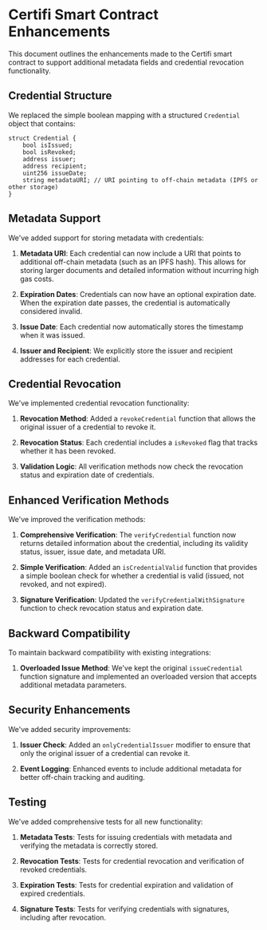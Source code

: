 # Certifi Smart Contract Enhancements

This document outlines the enhancements made to the Certifi smart contract to support additional metadata fields and credential revocation functionality.

## Credential Structure

We replaced the simple boolean mapping with a structured `Credential` object that contains:

```solidity
struct Credential {
    bool isIssued;
    bool isRevoked;
    address issuer;
    address recipient;
    uint256 issueDate;
    string metadataURI; // URI pointing to off-chain metadata (IPFS or other storage)
}
```

## Metadata Support

We've added support for storing metadata with credentials:

1. **Metadata URI**: Each credential can now include a URI that points to additional off-chain metadata (such as an IPFS hash). This allows for storing larger documents and detailed information without incurring high gas costs.

2. **Expiration Dates**: Credentials can now have an optional expiration date. When the expiration date passes, the credential is automatically considered invalid.

3. **Issue Date**: Each credential now automatically stores the timestamp when it was issued.

4. **Issuer and Recipient**: We explicitly store the issuer and recipient addresses for each credential.

## Credential Revocation

We've implemented credential revocation functionality:

1. **Revocation Method**: Added a `revokeCredential` function that allows the original issuer of a credential to revoke it.

2. **Revocation Status**: Each credential includes a `isRevoked` flag that tracks whether it has been revoked.

3. **Validation Logic**: All verification methods now check the revocation status and expiration date of credentials.

## Enhanced Verification Methods

We've improved the verification methods:

1. **Comprehensive Verification**: The `verifyCredential` function now returns detailed information about the credential, including its validity status, issuer, issue date, and metadata URI.

2. **Simple Verification**: Added an `isCredentialValid` function that provides a simple boolean check for whether a credential is valid (issued, not revoked, and not expired).

3. **Signature Verification**: Updated the `verifyCredentialWithSignature` function to check revocation status and expiration date.

## Backward Compatibility

To maintain backward compatibility with existing integrations:

1. **Overloaded Issue Method**: We've kept the original `issueCredential` function signature and implemented an overloaded version that accepts additional metadata parameters.

## Security Enhancements

We've added security improvements:

1. **Issuer Check**: Added an `onlyCredentialIssuer` modifier to ensure that only the original issuer of a credential can revoke it.

2. **Event Logging**: Enhanced events to include additional metadata for better off-chain tracking and auditing.

## Testing

We've added comprehensive tests for all new functionality:

1. **Metadata Tests**: Tests for issuing credentials with metadata and verifying the metadata is correctly stored.

2. **Revocation Tests**: Tests for credential revocation and verification of revoked credentials.

3. **Expiration Tests**: Tests for credential expiration and validation of expired credentials.

4. **Signature Tests**: Tests for verifying credentials with signatures, including after revocation.